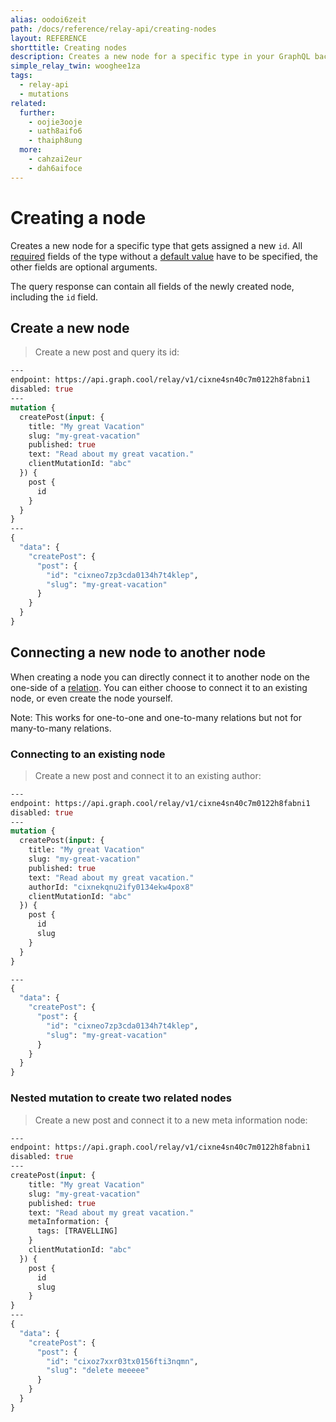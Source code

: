 ```yaml
---
alias: oodoi6zeit
path: /docs/reference/relay-api/creating-nodes
layout: REFERENCE
shorttitle: Creating nodes
description: Creates a new node for a specific type in your GraphQL backend. The node gets assigned a unique node id on creation.
simple_relay_twin: wooghee1za
tags:
  - relay-api
  - mutations
related:
  further:
    - oojie3ooje
    - uath8aifo6
    - thaiph8ung
  more:
    - cahzai2eur
    - dah6aifoce
---
```


# Creating a node

Creates a new node for a specific type that gets assigned a new `id`.
All [required](!alias-teizeit5se#required) fields of the type without a [default value](!alias-teizeit5se#default-value) have to be specified, the other fields are optional arguments.

The query response can contain all fields of the newly created node, including the `id` field.

## Create a new node

> Create a new post and query its id:

```graphql
---
endpoint: https://api.graph.cool/relay/v1/cixne4sn40c7m0122h8fabni1
disabled: true
---
mutation {
  createPost(input: {
    title: "My great Vacation"
    slug: "my-great-vacation"
    published: true
    text: "Read about my great vacation."
    clientMutationId: "abc"
  }) {
    post {
      id
    }
  }
}
---
{
  "data": {
    "createPost": {
      "post": {
        "id": "cixneo7zp3cda0134h7t4klep",
        "slug": "my-great-vacation"
      }
    }
  }
}
```

## Connecting a new node to another node

When creating a node you can directly connect it to another node on the one-side of a [relation](!alias-goh5uthoc1). You can either choose to connect it to an existing node, or even create the node yourself.

Note: This works for one-to-one and one-to-many relations but not for many-to-many relations.

### Connecting to an existing node

> Create a new post and connect it to an existing author:

```graphql
---
endpoint: https://api.graph.cool/relay/v1/cixne4sn40c7m0122h8fabni1
disabled: true
---
mutation {
  createPost(input: {
    title: "My great Vacation"
    slug: "my-great-vacation"
    published: true
    text: "Read about my great vacation."
    authorId: "cixnekqnu2ify0134ekw4pox8"
    clientMutationId: "abc"
  }) {
    post {
      id
      slug
    }
  }
}

---
{
  "data": {
    "createPost": {
      "post": {
        "id": "cixneo7zp3cda0134h7t4klep",
        "slug": "my-great-vacation"
      }
    }
  }
}
```

### Nested mutation to create two related nodes

> Create a new post and connect it to a new meta information node:

```graphql
---
endpoint: https://api.graph.cool/relay/v1/cixne4sn40c7m0122h8fabni1
disabled: true
---
createPost(input: {
    title: "My great Vacation"
    slug: "my-great-vacation"
    published: true
    text: "Read about my great vacation."
    metaInformation: {
      tags: [TRAVELLING]
    }
    clientMutationId: "abc"
  }) {
    post {
      id
      slug
    }
}
---
{
  "data": {
    "createPost": {
      "post": {
        "id": "cixoz7xxr03tx0156fti3nqmn",
        "slug": "delete meeeee"
      }
    }
  }
}
```
